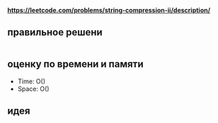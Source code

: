 **https://leetcode.com/problems/string-compression-ii/description/**

## правильное решени
```python
```

## оценку по времени и памяти
- Time: O()
- Space: O()

## идея
